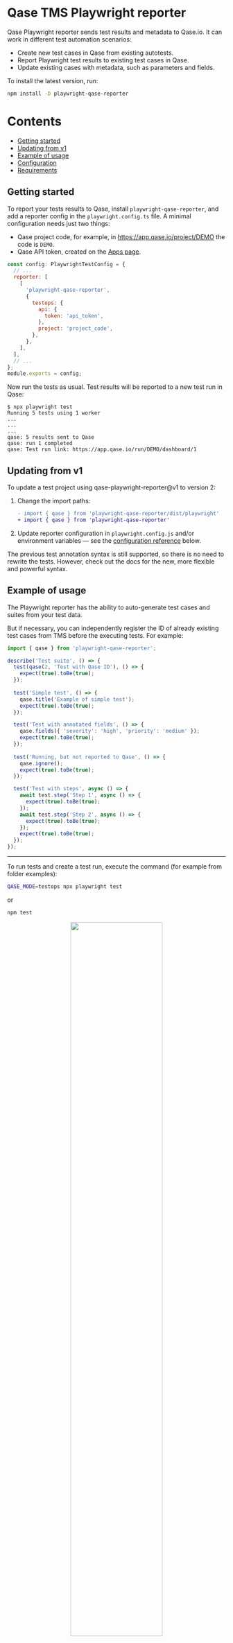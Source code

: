 # Qase TMS Playwright reporter

Qase Playwright reporter sends test results and metadata to Qase.io.
It can work in different test automation scenarios:

* Create new test cases in Qase from existing autotests.
* Report Playwright test results to existing test cases in Qase.
* Update existing cases with metadata, such as parameters and fields.

To install the latest version, run:

```sh
npm install -D playwright-qase-reporter
```

<!-- START doctoc generated TOC please keep comment here to allow auto update -->
<!-- DON'T EDIT THIS SECTION, INSTEAD RE-RUN doctoc TO UPDATE -->

# Contents

- [Getting started](#getting-started)
- [Updating from v1](#updating-from-v1)
- [Example of usage](#example-of-usage)
- [Configuration](#configuration)
- [Requirements](#requirements)

<!-- END doctoc generated TOC please keep comment here to allow auto update -->

## Getting started

To report your tests results to Qase, install `playwright-qase-reporter`,
and add a reporter config in the `playwright.config.ts` file.
A minimal configuration needs just two things:

* Qase project code, for example, in https://app.qase.io/project/DEMO the code is `DEMO`.
* Qase API token, created on the [Apps page](https://app.qase.io/apps?app=playwright-reporter).

```js
const config: PlaywrightTestConfig = {
  // ...  
  reporter: [
    [
      'playwright-qase-reporter',
      {
        testops: {
          api: {
            token: 'api_token',
          },
          project: 'project_code',
        },
      },
    ],
  ],
  // ...  
};
module.exports = config;
```

Now run the tests as usual.
Test results will be reported to a new test run in Qase:

```console
$ npx playwright test
Running 5 tests using 1 worker
...
...
...
qase: 5 results sent to Qase
qase: run 1 completed
qase: Test run link: https://app.qase.io/run/DEMO/dashboard/1
```

## Updating from v1

To update a test project using qase-playwright-reporter@v1 to version 2:

1.  Change the import paths:

    ```diff
    - import { qase } from 'playwright-qase-reporter/dist/playwright'
    + import { qase } from 'playwright-qase-reporter'
    ```

2.  Update reporter configuration in `playwright.config.js` and/or environment variables —
    see the [configuration reference](#configuration) below.

The previous test annotation syntax is still supported, so there is no need to rewrite the tests.
However, check out the docs for the new, more flexible and powerful syntax.

## Example of usage

The Playwright reporter has the ability to auto-generate test cases
and suites from your test data.

But if necessary, you can independently register the ID of already
existing test cases from TMS before the executing tests. For example:

```typescript
import { qase } from 'playwright-qase-reporter';

describe('Test suite', () => {
  test(qase(2, 'Test with Qase ID'), () => {
    expect(true).toBe(true);
  });
  
  test('Simple test', () => {
    qase.title('Example of simple test');
    expect(true).toBe(true);
  });

  test('Test with annotated fields', () => {
    qase.fields({ 'severity': 'high', 'priority': 'medium' });
    expect(true).toBe(true);
  });
  
  test('Running, but not reported to Qase', () => {
    qase.ignore();
    expect(true).toBe(true);
  });

  test('Test with steps', async () => {
    await test.step('Step 1', async () => {
      expect(true).toBe(true);
    });
    await test.step('Step 2', async () => {
      expect(true).toBe(true);
    });
    expect(true).toBe(true);
  });
});
```

---

To run tests and create a test run, execute the command (for example from folder examples):

```bash
QASE_MODE=testops npx playwright test
```

or

```bash
npm test
```

<p align="center">
  <img width="65%" src="./screenshots/screenshot.png">
</p>

A test run will be performed and available at:

```
https://app.qase.io/run/QASE_PROJECT_CODE
```

<p align="center">
  <img src="./screenshots/demo.gif">
</p>

## Configuration

Reporter options (\* - required):

- `mode` - `testops`/`off` Enables reporter, default - `off`
- `debug` - Enables debug logging, default - `false`
- `environment` - To execute with the sending of the environment information 
- *`testops.api.token` - Token for API access, you can find more information
  [here](https://developers.qase.io/#authentication)
- *`testops.project` - Code of your project (can be extracted from main
  page of your project: `https://app.qase.io/project/DEMOTR` -
  `DEMOTR` is project code here)
- `testops.uploadAttachments` - Permission to send screenshots to Qase TMS
- `testops.run.id` - Pass Run ID
- `testops.run.title` - Set custom Run name, when new run is created
- `testops.run.description` - Set custom Run description, when new run is created
- `testops.run.complete` - Whether the run should be completed

Example `playwright.config.js` config:

```js
const config = {
  use: {
    screenshot: 'only-on-failure',
    video: 'retain-on-failure',
  },
  reporter: [
    ['list'],
    [
      'playwright-qase-reporter',
      {
        debug: true,
        testops: {
          api: {
            token: 'api_key',
          },
          project: 'project_code',
          uploadAttachments: true,
          run: {
            complete: true,
          },
        },
      },
    ],
  ],
};
module.exports = config;
```

You can check example configuration with multiple reporters in [example project](../examples/playwright/playwright.config.js).

Supported ENV variables:

- `QASE_MODE` - Same as `mode`
- `QASE_DEBUG` - Same as `debug`
- `QASE_ENVIRONMENT` - Same as `environment` 
- `QASE_TESTOPS_API_TOKEN` - Same as `testops.api.token`
- `QASE_TESTOPS_PROJECT` - Same as `testops.project`
- `QASE_TESTOPS_RUN_ID` - Pass Run ID from ENV and override reporter option `testops.run.id`
- `QASE_TESTOPS_RUN_TITLE` - Same as `testops.run.title`
- `QASE_TESTOPS_RUN_DESCRIPTION` - Same as `testops.run.description`

## Requirements

We maintain the reporter on [LTS versions of Node.js](https://nodejs.org/en/about/releases/).

`@playwright/test >= 1.16.3`

<!-- references -->

[auth]: https://developers.qase.io/#authentication
